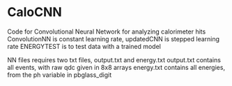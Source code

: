 # CaloCNN

Code for Convolutional Neural Network for analyzing calorimeter hits
ConvolutionNN is constant learning rate, updatedCNN is stepped learning rate
ENERGYTEST is to test data with a trained model

NN files requires two txt files, output.txt and energy.txt
output.txt contains all events, with raw qdc given in 8x8 arrays
energy.txt contains all energies, from the ph variable in pbglass_digit
